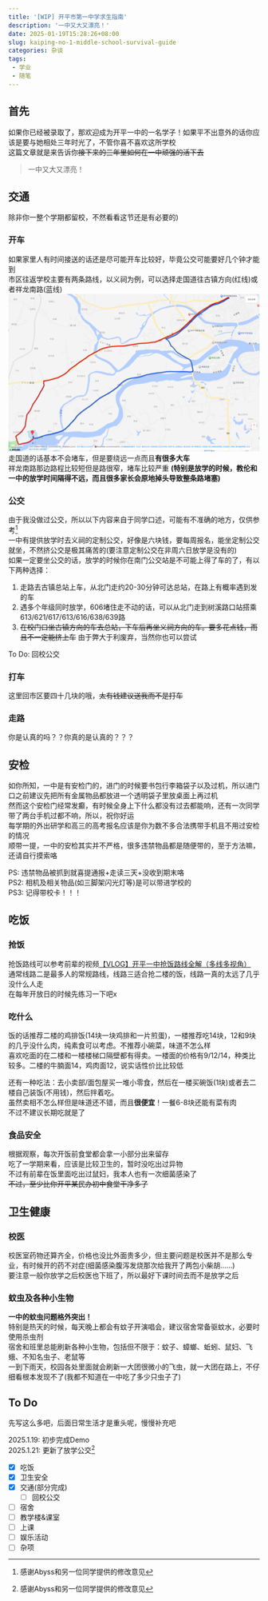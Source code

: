 ```yaml
---
title: '[WIP] 开平市第一中学求生指南'
description: '一中又大又漂亮！'
date: 2025-01-19T15:28:26+08:00
slug: kaiping-no-1-middle-school-survival-guide
categories: 杂谈
tags: 
 - 学业
 - 随笔
---
```


## 首先  
如果你已经被录取了，那欢迎成为开平一中的一名学子！如果平不出意外的话你应该是要与她相处三年时光了，不管你喜不喜欢这所学校  
这篇文章就是来告诉你~~接下来的三年里如何在一中顽强的活下去~~  
> 一中又大又漂亮！

## 交通
除非你一整个学期都留校，不然看看这节还是有必要的)

### 开车
如果家里人有时间接送的话还是尽可能开车比较好，毕竟公交可能要好几个钟才能到  
市区往返学校主要有两条路线，以义祠为例，可以选择走国道往古镇方向(红线)或者祥龙南路(蓝线)  
![](Route.webp)  
走国道的话基本不会堵车，但是要绕远一点而且**有很多大车**  
祥龙南路那边路程比较短但是路很窄，堵车比较严重 **(特别是放学的时候，教伦和一中的放学时间隔得不远，而且很多家长会原地掉头导致整条路堵塞)**  

### 公交
由于我没做过公交，所以以下内容来自于同学口述，可能有不准确的地方，仅供参考[^1]  
一中有提供放学时去义祠的定制公交，好像是六块钱，要每周报名，能坐定制公交就坐，不然挤公交是极其痛苦的(要注意定制公交在非周六日放学是没有的)  
如果一定要坐公交的话，放学的时候你在南门公交站是不可能上得了车的了，有以下两种选择：  

 1. 走路去古镇总站上车，从北门走约20-30分钟可达总站，在路上有概率遇到发的车  
 2. 遇多个年级同时放学，606堵住走不动的话，可以从北门走到树溪路口站搭乘613/621/617/613/616/638/639路  
 3. ~~在校门口坐古镇方向的车去总站，下车后再坐义祠方向的车。要多花点钱，而且不一定能挤上车~~ 由于弊大于利废弃，当然你也可以尝试  

To Do: 回校公交

### 打车
这里回市区要四十几块的哦，~~太有钱建议送我而不是打车~~

### 走路
你是认真的吗？？你真的是认真的？？？

## 安检
如你所知，一中是有安检门的，进门的时候要书包行李箱袋子以及过机，所以进门口之前建议先把所有金属物品都放进一个透明袋子里放桌面上再过机  
然而这个安检门经常发癫，有时候全身上下什么都没有过去都能响，还有一次同学带了两台手机过都不响，所以，祝你好运  
每学期的外出研学和高三的高考报名应该是你为数不多合法携带手机且不用过安检的情况  
顺带一提，一中的安检其实并不严格，很多违禁物品都是随便带的，至于方法嘛，还请自行摸索咯  

PS: 违禁物品被抓到就喜提通报+走读三天+没收到期末咯  
PS2: 相机及相关物品(如三脚架闪光灯等)是可以带进学校的  
PS3: 记得带校卡！！！

## 吃饭

### 抢饭
抢饭路线可以参考前辈的视频[【VLOG】开平一中抢饭路线全解（多线多视角）](https://www.bilibili.com/video/BV1dj411g7yz/)    
通常线路二是最多人的常规路线，线路三适合抢二楼的饭，线路一真的太远了几乎没什么人走  
在每年开放日的时候先练习一下吧x  

### 吃什么
饭的话推荐二楼的鸡排饭(14块一块鸡排和一片煎蛋)，一楼推荐吃14块，12和9块的几乎没什么肉，纯素食可以考虑。不推荐小碗菜，味道不怎么样  
喜欢吃面的在二楼和一楼楼梯口隔壁都有得卖。一楼面的价格有9/12/14，种类比较多。二楼的牛腩面14，鸡肉面12，说实话性价比比较低  

还有一种吃法：去小卖部/面包屋买一堆小零食，然后在一楼买碗饭(1块)或者去二楼自己装饭(不用钱)，然后拌着吃。  
虽然卖相不怎么样但是味道还不错，而且**很便宜**！一餐6-8块还能有菜有肉  
不过不建议长期吃就是了  

### 食品安全
根据观察，每次开饭前食堂都会拿一小部分出来留存  
吃了一学期来看，应该是比较卫生的，暂时没吃出过异物  
不过有前辈在饭里面吃出过鼠妇，我本人也有一次细菌感染了  
~~不过，至少比你开平某民办初中食堂干净多了~~

## 卫生健康

### 校医
校医室药物还算齐全，价格也没比外面贵多少，但主要问题是校医并不是那么专业，有时候开的药不对症(细菌感染腹泻发烧那次给我开了两包小柴胡……)  
要注意一般你放学之后校医也下班了，所以最好下课时间去而不是放学之后

### 蚊虫及各种小生物
**一中的蚊虫问题格外突出！**  
特别是热天的时候，每天晚上都会有蚊子开演唱会，建议宿舍常备驱蚊水，必要时使用杀虫剂  
宿舍和班里总能刷新各种小生物，包括但不限于：蚊子、蟑螂、蚯蚓、鼠妇、飞蛾、不知名虫子、老鼠等  
一到下雨天，校园各处里面就会刷新一大团很微小的飞虫，就一大团在路上，不仔细看根本发现不了(我都不知道在一中吃了多少只虫子了)

## To Do
先写这么多吧，后面日常生活才是重头呢，慢慢补充吧

2025.1.19: 初步完成Demo  
2025.1.21: 更新了放学公交[^1]  

- [x] 吃饭
- [x] 卫生安全
- [x] 交通(部分完成)
  - [ ] 回校公交
- [ ] 宿舍
- [ ] 教学楼&课室
- [ ] 上课
- [ ] 娱乐活动
- [ ] 杂项

[^1]: 感谢Abyss和另一位同学提供的修改意见